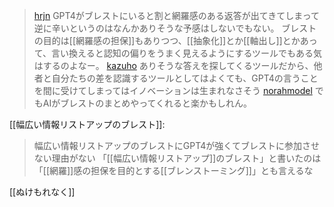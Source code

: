 
> [hrjn](https://twitter.com/hrjn/status/1637446574161928196) GPT4がブレストにいると割と網羅感のある返答が出てきてしまって逆に辛いというのはなんかありそうな予感はしないでもない。
>  ブレストの目的は[[網羅感の担保]]もありつつ、[[抽象化]]とか[[軸出し]]とかあって、言い換えると認知の偏りをうまく見えるようにするツールでもある気はするのよなー。
> [kazuho](https://twitter.com/kazuho/status/1637449705025335296) ありそうな答えを探してくるツールだから、他者と自分たちの差を認識するツールとしてはよくても、GPT4の言うことを間に受けてしまってはイノベーションは生まれなさそう
> [norahmodel](https://twitter.com/norahmodel/status/1637451987318091777) でもAIがブレストのまとめやってくれると楽かもしれん。

[[幅広い情報リストアップのブレスト]]:
> 幅広い情報リストアップのブレストにGPT4が強くてブレストに参加させない理由がない
「[[幅広い情報リストアップ]]のブレスト」と書いたのは「[[網羅]]感の担保を目的とする[[ブレンストーミング]]」とも言えるな

[[ぬけもれなく]]
